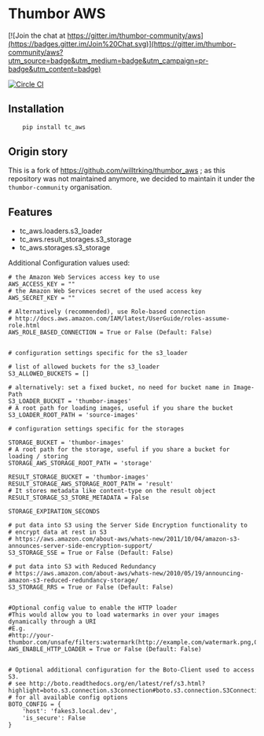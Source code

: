 Thumbor AWS
===========

[![Join the chat at https://gitter.im/thumbor-community/aws](https://badges.gitter.im/Join%20Chat.svg)](https://gitter.im/thumbor-community/aws?utm_source=badge&utm_medium=badge&utm_campaign=pr-badge&utm_content=badge)

[![Circle CI](https://circleci.com/gh/thumbor-community/aws.svg?style=svg)](https://circleci.com/gh/thumbor-community/aws)

Installation
------------

```bash
    pip install tc_aws
```

Origin story
------------

This is a fork of https://github.com/willtrking/thumbor_aws ; as this repository was not maintained anymore,
we decided to maintain it under the ``thumbor-community`` organisation.

Features
--------

 * tc_aws.loaders.s3_loader
 * tc_aws.result_storages.s3_storage
 * tc_aws.storages.s3_storage

Additional Configuration values used:

	# the Amazon Web Services access key to use
    AWS_ACCESS_KEY = ""
    # the Amazon Web Services secret of the used access key
    AWS_SECRET_KEY = ""

    # Alternatively (recommended), use Role-based connection
    # http://docs.aws.amazon.com/IAM/latest/UserGuide/roles-assume-role.html
    AWS_ROLE_BASED_CONNECTION = True or False (Default: False)


    # configuration settings specific for the s3_loader

    # list of allowed buckets for the s3_loader
    S3_ALLOWED_BUCKETS = []

    # alternatively: set a fixed bucket, no need for bucket name in Image-Path
    S3_LOADER_BUCKET = 'thumbor-images'
    # A root path for loading images, useful if you share the bucket
    S3_LOADER_ROOT_PATH = 'source-images'

    # configuration settings specific for the storages

    STORAGE_BUCKET = 'thumbor-images'
    # A root path for the storage, useful if you share a bucket for loading / storing
    STORAGE_AWS_STORAGE_ROOT_PATH = 'storage'

    RESULT_STORAGE_BUCKET = 'thumbor-images'
    RESULT_STORAGE_AWS_STORAGE_ROOT_PATH = 'result'
    # It stores metadata like content-type on the result object
    RESULT_STORAGE_S3_STORE_METADATA = False

    STORAGE_EXPIRATION_SECONDS

    # put data into S3 using the Server Side Encryption functionality to
    # encrypt data at rest in S3
    # https://aws.amazon.com/about-aws/whats-new/2011/10/04/amazon-s3-announces-server-side-encryption-support/
    S3_STORAGE_SSE = True or False (Default: False)

    # put data into S3 with Reduced Redundancy
    # https://aws.amazon.com/about-aws/whats-new/2010/05/19/announcing-amazon-s3-reduced-redundancy-storage/
    S3_STORAGE_RRS = True or False (Default: False)


    #Optional config value to enable the HTTP loader
    #This would allow you to load watermarks in over your images dynamically through a URI
    #E.g.
    #http://your-thumbor.com/unsafe/filters:watermark(http://example.com/watermark.png,0,0,50)/s3_bucket/photo.jpg
    AWS_ENABLE_HTTP_LOADER = True or False (Default: False)


    # Optional additional configuration for the Boto-Client used to access S3.
    # see http://boto.readthedocs.org/en/latest/ref/s3.html?highlight=boto.s3.connection.s3connection#boto.s3.connection.S3Connection
    # for all available config options
    BOTO_CONFIG = {
        'host': 'fakes3.local.dev',
        'is_secure': False
    }
